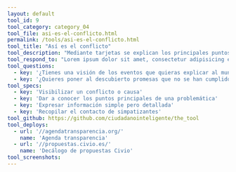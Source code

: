 ```yaml
---
layout: default
tool_id: 9
tool_category: category_04
tool_file: asi-es-el-conflicto.html
permalink: /tools/asi-es-el-conflicto.html
tool_title: "Así es el conflicto"
tool_description: "Mediante tarjetas se explican los principales puntos de una problemática con el detalle de los argumentos desde una perspectiva ciudadana."
tool_respond_to: "Lorem ipsum dolor sit amet, consectetur adipisicing elit. Illum nemo, modi non voluptates et reprehenderit, debitis repellendus mollitia cumque, ut tempore architecto laudantium deserunt magni suscipit quisquam unde esse. Facere!"
tool_questions:
  - key: '¿Tienes una visión de los eventos que quieras explicar al mundo?'
  - key: '¿Quieres poner al descubierto promesas que no se han cumplido?'
tool_specs:
  - key: 'Visibilizar un conflicto o causa'
  - key: 'Dar a conocer los puntos principales de una problemática'
  - key: 'Expresar información simple pero detallada'
  - key: 'Recopilar el contacto de simpatizantes'
tool_github: https://github.com/ciudadanointeligente/the_tool
tool_deploys:
  - url: '//agendatransparencia.org/'
    name: 'Agenda transparencia'
  - url: '//propuestas.civio.es/'
    name: 'Decálogo de propuestas Civio'
tool_screenshots:
---
```

